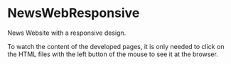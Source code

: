 # NewsWebResponsive
News Website with a responsive design.

To watch the content of the developed pages, it is only needed to click on the HTML files with the left button of the mouse to see it at the browser.

